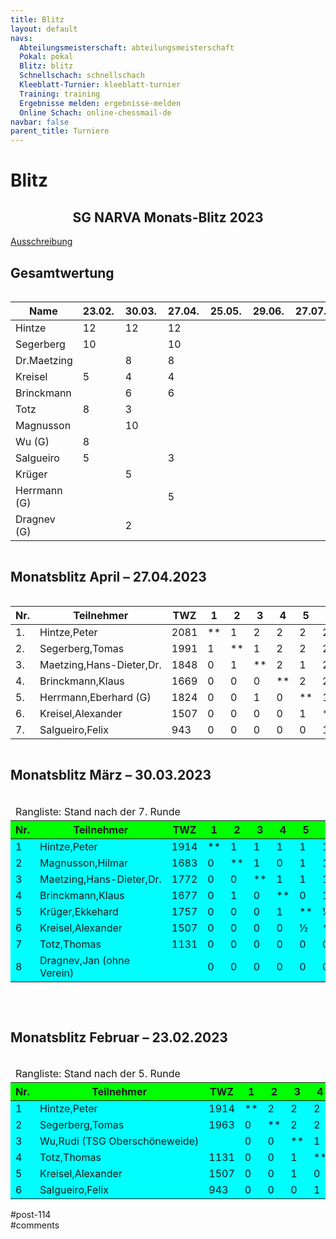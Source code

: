 ```yaml
---
title: Blitz 
layout: default
navs:
  Abteilungsmeisterschaft: abteilungsmeisterschaft
  Pokal: pokal
  Blitz: blitz
  Schnellschach: schnellschach
  Kleeblatt-Turnier: kleeblatt-turnier
  Training: training
  Ergebnisse melden: ergebnisse-melden
  Online Schach: online-chessmail-de
navbar: false
parent_title: Turniere
---
```

<div class="post-114 page type-page status-publish hentry" id="post-114">
<h1 class="entry-title">Blitz</h1>
<div class="entry-content">
<div class="aligncenter">
<h2 class="heading2" style="text-align: center;">SG NARVA Monats-Blitz 2023</h2>
<p><a href="https://www.narva-schach.de/wordpress/wp-content/uploads/2022/12/Blitzschach-2023.pdf">Ausschreibung</a></p>
<h2>Gesamtwertung</h2>
<div style="overflow: auto;">
<table class="clean footable">
<thead>
<tr>
<th style="padding-right: 10px; width: 15%;">Name</th>
<th style="padding-right: 10px; width: 5%;">23.02.</th>
<th style="padding-right: 10px; width: 5%;">30.03.</th>
<th style="padding-right: 10px; width: 5%;">27.04.</th>
<th style="padding-right: 10px; width: 5%;">25.05.</th>
<th style="padding-right: 10px; width: 5%;">29.06.</th>
<th style="padding-right: 10px; width: 5%;">27.07.</th>
<th style="padding-right: 10px; width: 5%;">31.08.</th>
<th style="padding-right: 10px; width: 5%;">28.09.</th>
<th style="padding-right: 10px; width: 5%;">26.10.</th>
<th style="padding-right: 10px; width: 5%;">30.11.</th>
<th data-type="numeric" style="padding-right: 10px; width: 8.68621%;"><strong>Gesamt</strong></th>
</tr>
</thead>
<tbody>
<tr>
<td style="width: 16.3952%;">Hintze</td>
<td style="width: 7.81759%;">12</td>
<td style="width: 7.49186%;">12</td>
<td style="width: 7.49186%;">12</td>
<td style="width: 7.49186%;"></td>
<td style="width: 7.49186%;"></td>
<td style="width: 7.49186%;"></td>
<td style="width: 7.49186%;"></td>
<td style="width: 7.49186%;"></td>
<td style="width: 7.49186%;"></td>
<td style="width: 7.49186%;"></td>
<td style="width: 8.68621%;">36</td>
</tr>
<tr>
<td style="width: 16.3952%;">Segerberg</td>
<td style="width: 7.81759%;">10</td>
<td style="width: 7.49186%;"></td>
<td style="width: 7.49186%;">10</td>
<td style="width: 7.49186%;"></td>
<td style="width: 7.49186%;"></td>
<td style="width: 7.49186%;"></td>
<td style="width: 7.49186%;"></td>
<td style="width: 7.49186%;"></td>
<td style="width: 7.49186%;"></td>
<td style="width: 7.49186%;"></td>
<td style="width: 8.68621%;">20</td>
</tr>
<tr>
<td style="width: 16.3952%;">Dr.Maetzing</td>
<td style="width: 7.81759%;"></td>
<td style="width: 7.49186%;">8</td>
<td style="width: 7.49186%;">8</td>
<td style="width: 7.49186%;"></td>
<td style="width: 7.49186%;"></td>
<td style="width: 7.49186%;"></td>
<td style="width: 7.49186%;"></td>
<td style="width: 7.49186%;"></td>
<td style="width: 7.49186%;"></td>
<td style="width: 7.49186%;"></td>
<td style="width: 8.68621%;">16</td>
</tr>
<tr>
<td style="width: 16.3952%;">Kreisel</td>
<td style="width: 7.81759%;">5</td>
<td style="width: 7.49186%;">4</td>
<td style="width: 7.49186%;">4</td>
<td style="width: 7.49186%;"></td>
<td style="width: 7.49186%;"></td>
<td style="width: 7.49186%;"></td>
<td style="width: 7.49186%;"></td>
<td style="width: 7.49186%;"></td>
<td style="width: 7.49186%;"></td>
<td style="width: 7.49186%;"></td>
<td style="width: 8.68621%;">13</td>
</tr>
<tr>
<td style="width: 16.3952%;">Brinckmann</td>
<td style="width: 7.81759%;"></td>
<td style="width: 7.49186%;">6</td>
<td style="width: 7.49186%;">6</td>
<td style="width: 7.49186%;"></td>
<td style="width: 7.49186%;"></td>
<td style="width: 7.49186%;"></td>
<td style="width: 7.49186%;"></td>
<td style="width: 7.49186%;"></td>
<td style="width: 7.49186%;"></td>
<td style="width: 7.49186%;"></td>
<td style="width: 8.68621%;">12</td>
</tr>
<tr>
<td style="width: 16.3952%;">Totz</td>
<td style="width: 7.81759%;">8</td>
<td style="width: 7.49186%;">3</td>
<td style="width: 7.49186%;"></td>
<td style="width: 7.49186%;"></td>
<td style="width: 7.49186%;"></td>
<td style="width: 7.49186%;"></td>
<td style="width: 7.49186%;"></td>
<td style="width: 7.49186%;"></td>
<td style="width: 7.49186%;"></td>
<td style="width: 7.49186%;"></td>
<td style="width: 8.68621%;">11</td>
</tr>
<tr>
<td style="width: 16.3952%;">Magnusson</td>
<td style="width: 7.81759%;"></td>
<td style="width: 7.49186%;">10</td>
<td style="width: 7.49186%;"></td>
<td style="width: 7.49186%;"></td>
<td style="width: 7.49186%;"></td>
<td style="width: 7.49186%;"></td>
<td style="width: 7.49186%;"></td>
<td style="width: 7.49186%;"></td>
<td style="width: 7.49186%;"></td>
<td style="width: 7.49186%;"></td>
<td style="width: 8.68621%;">10</td>
</tr>
<tr>
<td style="width: 16.3952%;">Wu (G)</td>
<td style="width: 7.81759%;">8</td>
<td style="width: 7.49186%;"></td>
<td style="width: 7.49186%;"></td>
<td style="width: 7.49186%;"></td>
<td style="width: 7.49186%;"></td>
<td style="width: 7.49186%;"></td>
<td style="width: 7.49186%;"></td>
<td style="width: 7.49186%;"></td>
<td style="width: 7.49186%;"></td>
<td style="width: 7.49186%;"></td>
<td style="width: 8.68621%;">8</td>
</tr>
<tr>
<td style="width: 16.3952%;">Salgueiro</td>
<td style="width: 7.81759%;">5</td>
<td style="width: 7.49186%;"></td>
<td style="width: 7.49186%;">3</td>
<td style="width: 7.49186%;"></td>
<td style="width: 7.49186%;"></td>
<td style="width: 7.49186%;"></td>
<td style="width: 7.49186%;"></td>
<td style="width: 7.49186%;"></td>
<td style="width: 7.49186%;"></td>
<td style="width: 7.49186%;"></td>
<td style="width: 8.68621%;">8</td>
</tr>
<tr>
<td style="width: 16.3952%;">Krüger</td>
<td style="width: 7.81759%;"></td>
<td style="width: 7.49186%;">5</td>
<td style="width: 7.49186%;"></td>
<td style="width: 7.49186%;"></td>
<td style="width: 7.49186%;"></td>
<td style="width: 7.49186%;"></td>
<td style="width: 7.49186%;"></td>
<td style="width: 7.49186%;"></td>
<td style="width: 7.49186%;"></td>
<td style="width: 7.49186%;"></td>
<td style="width: 8.68621%;">5</td>
</tr>
<tr>
<td style="width: 16.3952%;">Herrmann (G)</td>
<td style="width: 7.81759%;"></td>
<td style="width: 7.49186%;"></td>
<td style="width: 7.49186%;">5</td>
<td style="width: 7.49186%;"></td>
<td style="width: 7.49186%;"></td>
<td style="width: 7.49186%;"></td>
<td style="width: 7.49186%;"></td>
<td style="width: 7.49186%;"></td>
<td style="width: 7.49186%;"></td>
<td style="width: 7.49186%;"></td>
<td style="width: 8.68621%;">5</td>
</tr>
<tr>
<td style="width: 16.3952%;">Dragnev (G)</td>
<td style="width: 7.81759%;"></td>
<td style="width: 7.49186%;">2</td>
<td style="width: 7.49186%;"></td>
<td style="width: 7.49186%;"></td>
<td style="width: 7.49186%;"></td>
<td style="width: 7.49186%;"></td>
<td style="width: 7.49186%;"></td>
<td style="width: 7.49186%;"></td>
<td style="width: 7.49186%;"></td>
<td style="width: 7.49186%;"></td>
<td style="width: 8.68621%;">2</td>
</tr>
</tbody>
</table>
</div>
<h2>Monatsblitz April – 27.04.2023</h2>
<div style="overflow: auto;">
<table class="clean swiss">
<thead>
<tr>
<th>Nr.</th>
<th>Teilnehmer</th>
<th>TWZ</th>
<th>1</th>
<th>2</th>
<th>3</th>
<th>4</th>
<th>5</th>
<th>6</th>
<th>7</th>
<th>Punkte</th>
<th>SoBerg</th>
</tr>
</thead>
<tbody>
<tr>
<td>1.</td>
<td>Hintze,Peter</td>
<td>2081</td>
<td>**</td>
<td>1</td>
<td>2</td>
<td>2</td>
<td>2</td>
<td>2</td>
<td>2</td>
<td>11.0</td>
<td>52.00</td>
</tr>
<tr>
<td>2.</td>
<td>Segerberg,Tomas</td>
<td>1991</td>
<td>1</td>
<td>**</td>
<td>1</td>
<td>2</td>
<td>2</td>
<td>2</td>
<td>2</td>
<td>10.0</td>
<td>45.00</td>
</tr>
<tr>
<td>3.</td>
<td nowrap="nowrap">Maetzing,Hans-Dieter,Dr.</td>
<td>1848</td>
<td>0</td>
<td>1</td>
<td>**</td>
<td>2</td>
<td>1</td>
<td>2</td>
<td>2</td>
<td>8.0</td>
<td>32.00</td>
</tr>
<tr>
<td>4.</td>
<td>Brinckmann,Klaus</td>
<td>1669</td>
<td>0</td>
<td>0</td>
<td>0</td>
<td>**</td>
<td>2</td>
<td>2</td>
<td>2</td>
<td>6.0</td>
<td>14.00</td>
</tr>
<tr>
<td>5.</td>
<td>Herrmann,Eberhard (G)</td>
<td>1824</td>
<td>0</td>
<td>0</td>
<td>1</td>
<td>0</td>
<td>**</td>
<td>1</td>
<td>2</td>
<td>4.0</td>
<td>12.00</td>
</tr>
<tr>
<td>6.</td>
<td>Kreisel,Alexander</td>
<td>1507</td>
<td>0</td>
<td>0</td>
<td>0</td>
<td>0</td>
<td>1</td>
<td>**</td>
<td>1</td>
<td>2.0</td>
<td>5.00</td>
</tr>
<tr>
<td>7.</td>
<td>Salgueiro,Felix</td>
<td>943</td>
<td>0</td>
<td>0</td>
<td>0</td>
<td>0</td>
<td>0</td>
<td>1</td>
<td>**</td>
<td>1.0</td>
<td>2.00</td>
</tr>
</tbody>
</table>
</div>
<h2>Monatsblitz März – 30.03.2023</h2>
<div style="overflow: auto;">
<table class="clean swiss">
<thead>
<tr>
<td colspan="13">Rangliste: Stand nach der 7. Runde</td>
</tr>
<tr bgcolor="#00FF00">
<th>Nr.</th>
<th>Teilnehmer</th>
<th>TWZ</th>
<th>1</th>
<th>2</th>
<th>3</th>
<th>4</th>
<th>5</th>
<th>6</th>
<th>7</th>
<th>8</th>
<th>Punkte</th>
<th>SoBerg</th>
</tr>
</thead>
<tbody>
<tr bgcolor="#00FFFF">
<td>1</td>
<td>Hintze,Peter</td>
<td>1914</td>
<td>**</td>
<td>1</td>
<td>1</td>
<td>1</td>
<td>1</td>
<td>1</td>
<td>1</td>
<td>1</td>
<td>7.0</td>
<td>21.00</td>
</tr>
<tr bgcolor="#00FFFF">
<td>2</td>
<td>Magnusson,Hilmar</td>
<td>1683</td>
<td>0</td>
<td>**</td>
<td>1</td>
<td>0</td>
<td>1</td>
<td>1</td>
<td>1</td>
<td>1</td>
<td>5.0</td>
<td>12.00</td>
</tr>
<tr bgcolor="#00FFFF">
<td>3</td>
<td nowrap="nowrap">Maetzing,Hans-Dieter,Dr.</td>
<td>1772</td>
<td>0</td>
<td>0</td>
<td>**</td>
<td>1</td>
<td>1</td>
<td>1</td>
<td>1</td>
<td>1</td>
<td>5.0</td>
<td>11.00</td>
</tr>
<tr bgcolor="#00FFFF">
<td>4</td>
<td>Brinckmann,Klaus</td>
<td>1677</td>
<td>0</td>
<td>1</td>
<td>0</td>
<td>**</td>
<td>0</td>
<td>1</td>
<td>1</td>
<td>1</td>
<td>4.0</td>
<td>8.50</td>
</tr>
<tr bgcolor="#00FFFF">
<td>5</td>
<td>Krüger,Ekkehard</td>
<td>1757</td>
<td>0</td>
<td>0</td>
<td>0</td>
<td>1</td>
<td>**</td>
<td>½</td>
<td>1</td>
<td>1</td>
<td>3.5</td>
<td>6.25</td>
</tr>
<tr bgcolor="#00FFFF">
<td>6</td>
<td>Kreisel,Alexander</td>
<td>1507</td>
<td>0</td>
<td>0</td>
<td>0</td>
<td>0</td>
<td>½</td>
<td>**</td>
<td>1</td>
<td>1</td>
<td>2.5</td>
<td>2.75</td>
</tr>
<tr bgcolor="#00FFFF">
<td>7</td>
<td>Totz,Thomas</td>
<td>1131</td>
<td>0</td>
<td>0</td>
<td>0</td>
<td>0</td>
<td>0</td>
<td>0</td>
<td>**</td>
<td>1</td>
<td>1.0</td>
<td>0.00</td>
</tr>
<tr bgcolor="#00FFFF">
<td>8</td>
<td>Dragnev,Jan (ohne Verein)</td>
<td></td>
<td>0</td>
<td>0</td>
<td>0</td>
<td>0</td>
<td>0</td>
<td>0</td>
<td>0</td>
<td>**</td>
<td>0.0</td>
<td>0.00</td>
</tr>
</tbody>
</table>
</div>
<p> </p>
<h2>Monatsblitz Februar – 23.02.2023</h2>
<div style="overflow: auto;">
<table class="clean swiss">
<thead>
<tr>
<td colspan="11">Rangliste: Stand nach der 5. Runde</td>
</tr>
<tr bgcolor="#00FF00">
<th>Nr.</th>
<th>Teilnehmer</th>
<th>TWZ</th>
<th>1</th>
<th>2</th>
<th>3</th>
<th>4</th>
<th>5</th>
<th>6</th>
<th>Punkte</th>
<th>SoBerg</th>
</tr>
</thead>
<tbody>
<tr bgcolor="#00FFFF">
<td>1</td>
<td>Hintze,Peter</td>
<td>1914</td>
<td>**</td>
<td>2</td>
<td>2</td>
<td>2</td>
<td>2</td>
<td>2</td>
<td>10.0</td>
<td>40.00</td>
</tr>
<tr bgcolor="#00FFFF">
<td>2</td>
<td>Segerberg,Tomas</td>
<td>1963</td>
<td>0</td>
<td>**</td>
<td>2</td>
<td>2</td>
<td>2</td>
<td>2</td>
<td>8.0</td>
<td>24.00</td>
</tr>
<tr bgcolor="#00FFFF">
<td>3</td>
<td nowrap="nowrap">Wu,Rudi (TSG Oberschöneweide)</td>
<td></td>
<td>0</td>
<td>0</td>
<td>**</td>
<td>1</td>
<td>1</td>
<td>2</td>
<td>4.0</td>
<td>10.00</td>
</tr>
<tr bgcolor="#00FFFF">
<td>4</td>
<td>Totz,Thomas</td>
<td>1131</td>
<td>0</td>
<td>0</td>
<td>1</td>
<td>**</td>
<td>2</td>
<td>1</td>
<td>4.0</td>
<td>10.00</td>
</tr>
<tr bgcolor="#00FFFF">
<td>5</td>
<td>Kreisel,Alexander</td>
<td>1507</td>
<td>0</td>
<td>0</td>
<td>1</td>
<td>0</td>
<td>**</td>
<td>1</td>
<td>2.0</td>
<td>6.00</td>
</tr>
<tr bgcolor="#00FFFF">
<td>6</td>
<td>Salgueiro,Felix</td>
<td>943</td>
<td>0</td>
<td>0</td>
<td>0</td>
<td>1</td>
<td>1</td>
<td>**</td>
<td>2.0</td>
<td>6.00</td>
</tr>
</tbody>
</table>
</div>
</div>
</div><!-- .entry-content -->
</div> #post-114 
<div id="comments">
</div> #comments 
